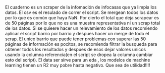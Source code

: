 El cuaderno es un scraper de la infomación de infocasas que ya limpia los datos. El csv es el resulado de correr el script. Se mergean todos los datos por lo que es común que haya NaN. Por cierto el total que deja scrapear es de 50 páginas por lo que no es una muestra representativa ni un scrap total de los datos. Si se quieere hacer un relevamiento de los datos recomiendo aplicar el script barrio por barrio y despues hacer un merge de todo el scrap. El unico barrio que puede tener problemas con superar las 50 páginas de información es pocitos, se recomienda filtrar la busqueda para obtener todos los resultados y despues de esos dejar valores unicos usando la columna referencia(en el script se dropea la columna cambiar esto del script). El data ser sirve para un eda , los modelos de machine learning tienen un R2 muy pobre hasta negativo. Que sea de utilidad!!!!
